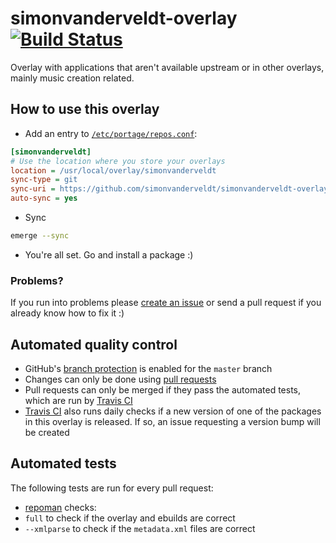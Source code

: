 # simonvanderveldt-overlay [![Build Status](https://travis-ci.org/simonvanderveldt/simonvanderveldt-overlay.svg?branch=master)](https://travis-ci.org/simonvanderveldt/simonvanderveldt-overlay)

Overlay with applications that aren't available upstream or in other overlays, mainly music creation related.

## How to use this overlay
- Add an entry to [`/etc/portage/repos.conf`](https://wiki.gentoo.org/wiki//etc/portage/repos.conf):
```ini
[simonvanderveldt]
# Use the location where you store your overlays
location = /usr/local/overlay/simonvanderveldt
sync-type = git
sync-uri = https://github.com/simonvanderveldt/simonvanderveldt-overlay.git
auto-sync = yes
```
- Sync
```sh
emerge --sync
```
- You're all set. Go and install a package :)

### Problems?
If you run into problems please [create an issue](https://github.com/simonvanderveldt/simonvanderveldt-overlay/issues/new) or send a pull request if you already know how to fix it :)

## Automated quality control
- GitHub's [branch protection](https://help.github.com/articles/about-protected-branches/) is enabled for the `master` branch
- Changes can only be done using [pull requests](https://help.github.com/articles/about-pull-requests/)
- Pull requests can only be merged if they pass the automated tests, which are run by [Travis CI](https://travis-ci.org)
- [Travis CI](https://travis-ci.org) also runs daily checks if a new version of one of the packages in this overlay is released. If so, an issue requesting a version bump will be created

## Automated tests
The following tests are run for every pull request:
- [repoman](https://wiki.gentoo.org/wiki/Repoman) checks:
 - `full` to check if the overlay and ebuilds are correct
 - `--xmlparse` to check if the `metadata.xml` files are correct
